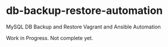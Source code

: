 # db-backup-restore-automation
MySQL DB Backup and Restore Vagrant and Ansible Automation

Work in Progress. Not complete yet.
